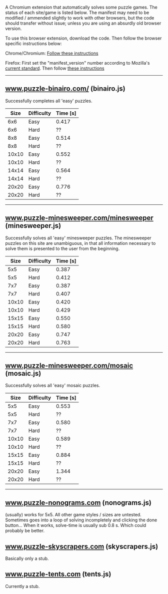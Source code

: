 A Chromium extension that automatically solves some puzzle games. The status of each site/game is listed below. The manifest may need to be modified / ammended slightly to work with other browsers, but the code should transfer without issue; unless you are using an absurdly old browser version. 

To use this browser extension, download the code. Then follow the browser specific instructions below:

Chrome/Chromium: [Follow these instructions](https://developer.chrome.com/docs/extensions/mv3/getstarted/#unpacked)

Firefox: First set the "manifest_version" number according to Mozilla's [current standard](https://developer.mozilla.org/en-US/docs/Mozilla/Add-ons/WebExtensions/manifest.json/manifest_version). Then follow [these instructions](https://extensionworkshop.com/documentation/develop/temporary-installation-in-firefox/)

---

www.puzzle-binairo.com/ (binairo.js)
---
Successfully completes all 'easy' puzzles.

Size  | Difficulty | Time [s]
------|------------|-----
6x6   | Easy       | 0.417
6x6   | Hard       | ??
8x8   | Easy       | 0.514
8x8   | Hard       | ??
10x10 | Easy       | 0.552
10x10 | Hard       | ??
14x14 | Easy       | 0.564
14x14 | Hard       | ??
20x20 | Easy       | 0.776
20x20 | Hard       | ??

---

www.puzzle-minesweeper.com/minesweeper (minesweeper.js)
---
Successfully solves all 'easy' minesweeper puzzles. The minesweeper puzzles on this site are unambiguous, in that all information necessary to solve them is presented to the user from the beginning.

Size  | Difficulty | Time [s]
------|------------|-----
5x5   | Easy       | 0.387
5x5   | Hard       | 0.412
7x7   | Easy       | 0.387
7x7   | Hard       | 0.407
10x10 | Easy       | 0.420
10x10 | Hard       | 0.429
15x15 | Easy       | 0.550
15x15 | Hard       | 0.580
20x20 | Easy       | 0.747
20x20 | Hard       | 0.763

---

www.puzzle-minesweeper.com/mosaic (mosaic.js)
---
Successfully solves all 'easy' mosaic puzzles.

Size  | Difficulty | Time [s]
------|------------|-----
5x5   | Easy       | 0.553
5x5   | Hard       | ??
7x7   | Easy       | 0.580
7x7   | Hard       | ??
10x10 | Easy       | 0.589
10x10 | Hard       | ??
15x15 | Easy       | 0.884
15x15 | Hard       | ??
20x20 | Easy       | 1.344
20x20 | Hard       | ??

---

www.puzzle-nonograms.com (nonograms.js)
---
(usually) works for 5x5. All other game styles / sizes are untested. Sometimes goes into a loop of solving incompletely and clicking the done button... When it works, solve-time is usually sub 0.8 s. Which could probably be better.

www.puzzle-skyscrapers.com (skyscrapers.js)
---
Basically only a stub. 

www.puzzle-tents.com (tents.js)
---
Currently a stub.